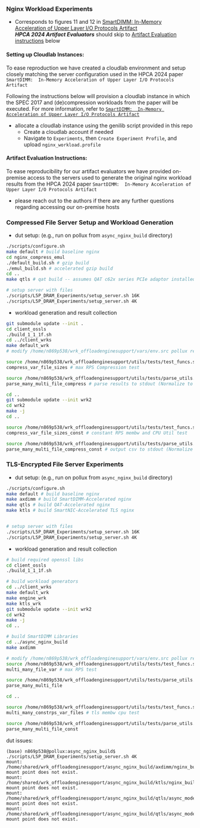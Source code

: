 ### Nginx Workload Experiments
* Corresponds to figures 11 and 12 in [SmartDIMM:  In-Memory Acceleration of Upper Layer I/O Protocols Artifact](https://www.hpca-conf.org/2024)<br>
***HPCA 2024 Artifact Evaluators*** should skip to [Artifact Evaluation instructions](#artifact-evaluation-instructions) below

#### Setting up Cloudlab Instances:
To ease reproduction we have created a cloudlab environment and setup closely matching the server configuration used in the HPCA 2024 paper `SmartDIMM:  In-Memory Acceleration of Upper Layer I/O Protocols Artifact`

Following the instructions below will provision a cloudlab instance in which the SPEC 2017 and (de)compression workloads
from the paper will be executed. For more information, refer to [`SmartDIMM:  In-Memory Acceleration of Upper Layer I/O Protocols Artifact`](https://www.hpca-conf.org/2024)

* allocate a cloudlab instance using the genilib script provided in this repo
	* Create a cloudlab account if needed
	* Navigate to `Experiments`, then `Create Experiment Profile`, and upload `nginx_workload.profile`

#### Artifact Evaluation Instructions:
To ease reproducibility for our artifact evaluators we have provided on-premise access to the servers used to generate the original nginx workload results from the HPCA 2024 paper `SmartDIMM:  In-Memory Acceleration of Upper Layer I/O Protocols Artifact`
* please reach out to the authors if there are any further questions regarding accessing our on-premise hosts

### Compressed File Server Setup and Workload Generation
* dut setup: (e.g., run on pollux from `async_nginx_build` directory)
```sh
./scripts/configure.sh
make default # build baseline nginx
cd nginx_compress_emul
./default_build.sh # gzip build
./emul_build.sh # accelerated gzip build
cd ..
make qtls # qat build -- assumes QAT c62x series PCIe adaptor installed

# setup server with files
./scripts/L5P_DRAM_Experiments/setup_server.sh 16K
./scripts/L5P_DRAM_Experiments/setup_server.sh 4K
```

* workload generation and result collection
```sh
git submodule update --init .
cd client_ossls
./build_1_1_1f.sh
cd ../client_wrks
make default_wrk
# modify /home/n869p538/wrk_offloadenginesupport/vars/env.src pollux remote config to dut hostname and ip

source /home/n869p538/wrk_offloadenginesupport/utils/tests/test_funcs.sh;
compress_var_file_sizes # max RPS Compression test

source /home/n869p538/wrk_offloadenginesupport/utils/tests/parse_utils.sh;
parse_many_multi_file_compress # parse results to stdout (Normalize to accel-gzip to http-gzip for RPS comparison)

cd ..
git submodule update --init wrk2
cd wrk2
make -j
cd ..

source /home/n869p538/wrk_offloadenginesupport/utils/tests/test_funcs.sh;
compress_var_file_sizes_const # constant RPS membw and CPU Util test

source /home/n869p538/wrk_offloadenginesupport/utils/tests/parse_utils.sh;
parse_many_multi_file_compress_const # output csv to stdout (Normalize to accel-gzip to http-gzip for mem-bw and cpu-util comparison)
```

### TLS-Encrypted File Server Experiments
* dut setup: (e.g., run on pollux from `async_nginx_build` directory)
```sh
./scripts/configure.sh
make default # build baseline nginx
make axdimm # build SmartDIMM-Accelerated nginx
make qtls # build QAT-Accelerated nginx
make ktls # build SmartNIC-Accelerated TLS nginx


# setup server with files
./scripts/L5P_DRAM_Experiments/setup_server.sh 16K
./scripts/L5P_DRAM_Experiments/setup_server.sh 4K
```

* workload generation and result collection
```sh
# build required openssl libs
cd client_ossls
./build_1_1_1f.sh

# build workload generators
cd ../client_wrks
make default_wrk
make engine_wrk
make ktls_wrk
git submodule update --init wrk2
cd wrk2
make -j
cd ..

# build SmartDIMM Libraries
cd ../async_nginx_build
make axdimm

# modify /home/n869p538/wrk_offloadenginesupport/vars/env.src pollux remote config to dut hostname and ip
source /home/n869p538/wrk_offloadenginesupport/utils/tests/test_funcs.sh;
multi_many_file_var # max RPS test

source /home/n869p538/wrk_offloadenginesupport/utils/tests/parse_utils.sh;
parse_many_multi_file

cd ..

source /home/n869p538/wrk_offloadenginesupport/utils/tests/test_funcs.sh; 
multi_many_constrps_var_files # tls membw cpu test

source /home/n869p538/wrk_offloadenginesupport/utils/tests/parse_utils.sh;
parse_many_multi_file_const


```


dut issues:
```
(base) n869p538@pollux:async_nginx_build$ ./scripts/L5P_DRAM_Experiments/setup_server.sh 4K
mount: /home/shared/wrk_offloadenginesupport/async_nginx_build/axdimm/nginx_build/html: mount point does not exist.
mount: /home/shared/wrk_offloadenginesupport/async_nginx_build/ktls/nginx_build/html: mount point does not exist.
mount: /home/shared/wrk_offloadenginesupport/async_nginx_build/qtls/async_mode_nginx_build/html: mount point does not exist.
mount: /home/shared/wrk_offloadenginesupport/async_nginx_build/qtls/async_mode_nginx_build/html: mount point does not exist.
```